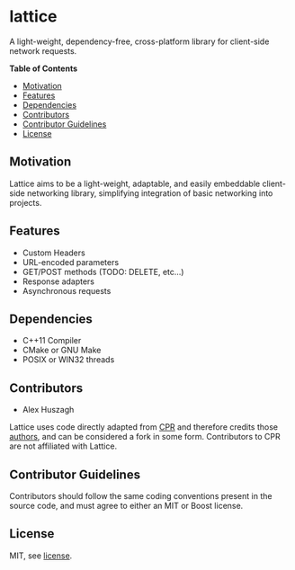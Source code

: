 lattice
=======

A light-weight, dependency-free, cross-platform library for client-side network requests.

**Table of Contents**

- [Motivation](#motivation)
- [Features](#features)
- [Dependencies](#dependencies)
- [Contributors](#contributors)
- [Contributor Guidelines](#contributor-guidelines)
- [License](#license)

## Motivation

Lattice aims to be a light-weight, adaptable, and easily embeddable client-side networking library, simplifying integration of basic networking into projects.

## Features

- Custom Headers
- URL-encoded parameters
- GET/POST methods (TODO: DELETE, etc...)
- Response adapters
- Asynchronous requests

## Dependencies

- C++11 Compiler
- CMake or GNU Make
- POSIX or WIN32 threads

## Contributors

- Alex Huszagh

Lattice uses code directly adapted from [CPR](https://github.com/whoshuu/cpr) and therefore credits those [authors](AUTHORS), and can be considered a fork in some form. Contributors to CPR are not affiliated with Lattice. 

## Contributor Guidelines

Contributors should follow the same coding conventions present in the source code, and must agree to either an MIT or Boost license.

## License

MIT, see [license](LICENSE.md).
